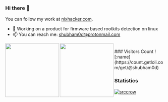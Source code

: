 ### Hi there 👋
You can follow my work at [nixhacker.com](https://nixhacker.com).

- 🔭 Working on a product for firmware based rootkits detection on linux
- 📫 You can reach me: shubham0d@protonmail.com

<a href="https://github.com/shubham0d">
  <img align="left" height="170px" src="https://github-readme-stats.vercel.app/api?username=shubham0d&count_private=true&show_icons=true" />
</a>
<a href="https://github.com/shubham0d">
  <img align="left" height="170px" src="https://github-readme-stats.vercel.app/api/top-langs/?username=shubham0d&show_icons=true&layout=compact" />
</a>
<br/>
### Visitors Count
![:name](https://count.getloli.com/get/@shubham0d)

### Statistics
[![srccrow](https://github-readme-stats.vercel.app/api?username=shubham0d&locale=en&show_icons=true&hide=contribs)](#)

<!--
**shubham0d/shubham0d** is a ✨ _special_ ✨ repository because its `README.md` (this file) appears on your GitHub profile.

Here are some ideas to get you started:

- 🔭 I’m currently working on a product for linux firmware rootkits detection
- 🤔 I’m looking for help with ...
- 📫 How to reach me: ...
- 😄 Pronouns: ...
- ⚡ Fun fact: ...
-->
